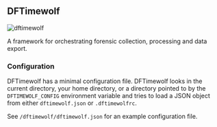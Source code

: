 ## DFTimewolf

![dftimewolf](https://cloud.githubusercontent.com/assets/13300571/17257013/0065185c-5575-11e6-957d-5e662ec78d8c.png)

A framework for orchestrating forensic collection, processing and data export.

### Configuration

DFTimewolf has a minimal configuration file. DFTimewolf looks in the current
directory, your home directory, or a directory pointed to by the
`DFTIMEWOLF_CONFIG` environment variable and tries to load a JSON object from
either `dftimewolf.json` or `.dftimewolfrc`.

See `/dftimewolf/dftimewolf.json` for an example configuration file.
